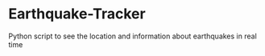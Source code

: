 # Earthquake-Tracker
Python script to see the location and information about earthquakes in real time

